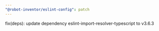 ```yaml
---
"@robot-inventor/eslint-config": patch
---
```


fix(deps): update dependency eslint-import-resolver-typescript to v3.6.3
